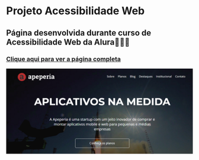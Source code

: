 # Projeto Acessibilidade Web

## Página desenvolvida durante curso de Acessibilidade Web da Alura👩🏽‍💻

### [Clique aqui para ver a página completa](https://letsle.github.io/Projeto-Acessibilidade-Web/)

![preview](./img/projeto.png)
